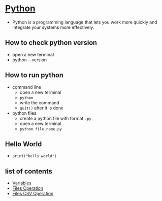 # [Python](https://www.python.org/about/gettingstarted/)
- Python is a programming language that lets you work more quickly and integrate your systems more effectively.

## How to check python version
- open a new terminal
- python --version

## How to run python
- command line
    - open a new terminal
    - `python`
    - write the command
    - `quit()` after it is done
- python files
    - create a python file with format `.py`
    - open a new terminal
    - `python file_name.py`

## Hello World
- `print("hello world")`

## list of contents
- [Variables](https://github.com/HidayatRivai2020/Python/tree/main/variables)
- [Files Operation](https://github.com/HidayatRivai2020/Python/tree/main/files_operation)
- [Files CSV Operation](https://github.com/HidayatRivai2020/Python/tree/main/files_csv_operation)